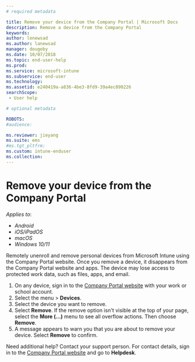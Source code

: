 ```yaml
---
# required metadata

title: Remove your device from the Company Portal | Microsoft Docs
description: Remove a device from the Company Portal
keywords:
author: lenewsad
ms.author: lanewsad
manager: dougeby
ms.date: 10/07/2018
ms.topic: end-user-help
ms.prod:
ms.service: microsoft-intune
ms.subservice: end-user
ms.technology:
ms.assetid: e240419a-a836-4be3-8fd9-39a4ec890226
searchScope:
 - User help

# optional metadata

ROBOTS:  
#audience:

ms.reviewer: jieyang
ms.suite: ems
#ms.tgt_pltfrm:
ms.custom: intune-enduser
ms.collection: 
---
```

# Remove your device from the Company Portal  

*Applies to*:     
* *Android*   
* *iOS/iPadOS*    
* *macOS*  
* *Windows 10/11*  

Remotely unenroll and remove personal devices from Microsoft Intune using the Company Portal website. Once you remove a device, it disappears from the Company Portal website and apps. The device may lose access to protected work data, such as files, apps, and email.  

1. On any device, sign in to the [Company Portal website](https://portal.manage.microsoft.com) with your work or school account. 
2. Select the menu > **Devices**.   
2. Select the device you want to remove.  
3. Select **Remove**. If the remove option isn't visible at the top of your page, select the **More (…)** menu to see all overflow actions. Then choose **Remove**.  
4. A message appears to warn you that you are about to remove your device. Select **Remove** to confirm.  

Need additional help? Contact your support person. For contact details, sign in to the [Company Portal website](https://go.microsoft.com/fwlink/?linkid=2010980) and go to **Helpdesk**.  
